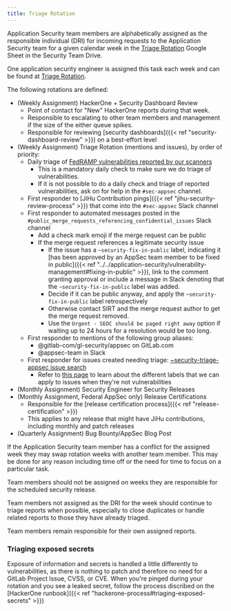 ```yaml
---
title: Triage Rotation
---
```


Application Security team members are alphabetically assigned as the
responsible individual (DRI) for incoming requests to the Application
Security team for a given calendar week in the [Triage Rotation](https://docs.google.com/spreadsheets/d/18vz84dgTfetTaBjbOCXaLKNfzLYMiy_tBW6RfEUYYHk/edit?ts=5ce48702#gid=0)
Google Sheet in the Security Team Drive.

One application security engineer is assigned this task each week and can be found at [Triage Rotation](https://docs.google.com/spreadsheets/d/18vz84dgTfetTaBjbOCXaLKNfzLYMiy_tBW6RfEUYYHk/edit?ts=5ce48702#gid=0).

The following rotations are defined:

- (Weekly Assignment) HackerOne + Security Dashboard Review
    - Point of contact for "New" HackerOne reports during that week.
    - Responsible to escalating to other team members and management if the size of
    the either queue spikes.
    - Responsible for reviewing [security dashboards]({{< ref "security-dashboard-review" >}}) on a best-effort level
- (Weekly Assignment) Triage Rotation (mentions and issues), by order of priority:
  - Daily triage of [FedRAMP vulnerabilities reported by our scanners](https://internal.gitlab.com/handbook/security/application_security/runbooks/fedramp-scanner-triage-process/)
    - This is a mandatory daily check to make sure we do triage of vulnerabilities.
    - If it is not possible to do a daily check and triage of reported vulnerabilities, ask on for help in the `#sec-appsec` channel.
  - First responder to [JiHu Contribution pings]({{< ref "jihu-security-review-process" >}}) that come into the `#sec-appsec` Slack channel
  - First responder to automated messages posted in the `#public_merge_requests_referencing_confidential_issues` Slack channel
    - Add a check mark emoji if the merge request can be public
    - If the merge request references a legitimate security issue
      - If the issue has a `~security-fix-in-public` label, indicating it [has been approved by an AppSec team member to be fixed in public]({{< ref "../../application-security/vulnerability-management#fixing-in-public" >}}), link to the comment granting approval or include a message in Slack denoting that the `~security-fix-in-public` label was added.
      - Decide if it can be public anyway, and apply the `~security-fix-in-public` label retrospectively
      - Otherwise contact SIRT and the merge request author to get the merge request removed.
      - Use the `Urgent - SEOC should be paged right away` option if waiting up to 24 hours for a resolution would be too long.
  - First responder to mentions of the following group aliases:
    - @gitlab-com/gl-security/appsec on GitLab.com
    - @appsec-team in Slack
  - First responder for issues created needing triage: [~security-triage-appsec issue search](https://gitlab.com/groups/gitlab-org/-/issues?scope=all&utf8=%E2%9C%93&state=opened&label_name%5B%5D=security-triage-appsec)
    - Refer to [this page](/handbook/security/#reproducibility-on-security-issues) to learn about the different labels that we can apply to issues when they're not vulnerabilities
- (Monthly Assignment) Security Engineer for Security Releases
- (Monthly Assignment, Federal AppSec only) Release Certifications
  - Responsible for the [release certification process]({{< ref "release-certification" >}})
  - This applies to any release that might have JiHu contributions, including monthly and patch releases
- (Quarterly Assignment) Bug Bounty/AppSec Blog Post

If the Application Security team member has a conflict for the assigned week
they may swap rotation weeks with another team member. This may be done for
any reason including time off or the need for time to focus on a particular task.

Team members should not be assigned on weeks they are responsible for the
scheduled security release.

Team members not assigned as the DRI for the week should continue to triage
reports when possible, especially to close duplicates or handle related reports
to those they have already triaged.

Team members remain responsible for their own assigned reports.

### Triaging exposed secrets

Exposure of information and secrets is handled a little differently to vulnerabilities, as there is nothing to patch and therefore no need for a GitLab Project Issue, CVSS, or CVE. When you're pinged during your rotation and you see a leaked secret, follow the process discribed on the [HackerOne runbook]({{< ref "hackerone-process#triaging-exposed-secrets" >}})

